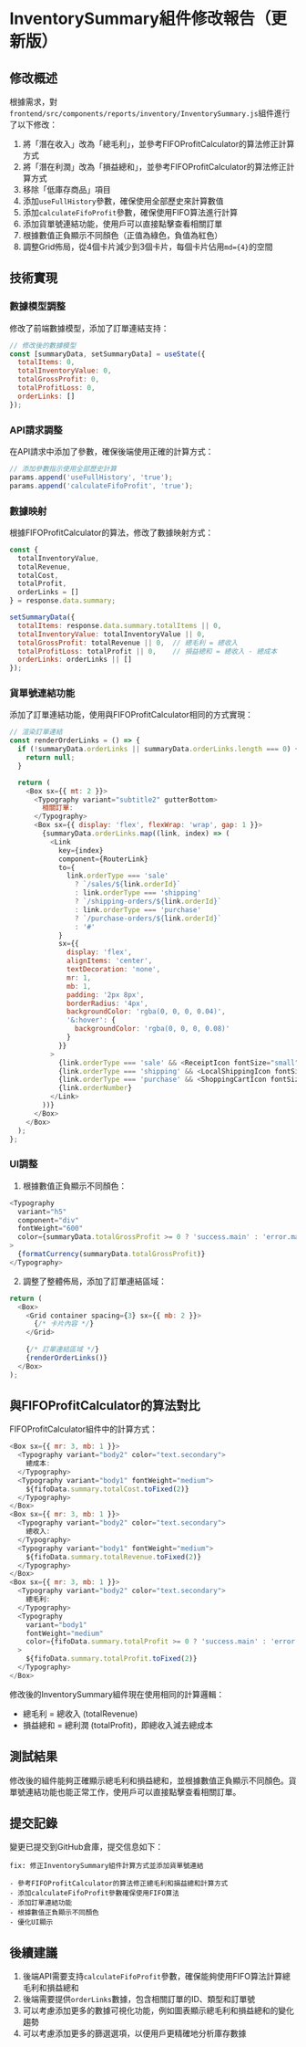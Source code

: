 # InventorySummary組件修改報告（更新版）

## 修改概述

根據需求，對`frontend/src/components/reports/inventory/InventorySummary.js`組件進行了以下修改：

1. 將「潛在收入」改為「總毛利」，並參考FIFOProfitCalculator的算法修正計算方式
2. 將「潛在利潤」改為「損益總和」，並參考FIFOProfitCalculator的算法修正計算方式
3. 移除「低庫存商品」項目
4. 添加`useFullHistory`參數，確保使用全部歷史來計算數值
5. 添加`calculateFifoProfit`參數，確保使用FIFO算法進行計算
6. 添加貨單號連結功能，使用戶可以直接點擊查看相關訂單
7. 根據數值正負顯示不同顏色（正值為綠色，負值為紅色）
8. 調整Grid佈局，從4個卡片減少到3個卡片，每個卡片佔用`md={4}`的空間

## 技術實現

### 數據模型調整

修改了前端數據模型，添加了訂單連結支持：

```javascript
// 修改後的數據模型
const [summaryData, setSummaryData] = useState({
  totalItems: 0,
  totalInventoryValue: 0,
  totalGrossProfit: 0,
  totalProfitLoss: 0,
  orderLinks: []
});
```

### API請求調整

在API請求中添加了參數，確保後端使用正確的計算方式：

```javascript
// 添加參數指示使用全部歷史計算
params.append('useFullHistory', 'true');
params.append('calculateFifoProfit', 'true');
```

### 數據映射

根據FIFOProfitCalculator的算法，修改了數據映射方式：

```javascript
const { 
  totalInventoryValue, 
  totalRevenue, 
  totalCost, 
  totalProfit,
  orderLinks = []
} = response.data.summary;

setSummaryData({
  totalItems: response.data.summary.totalItems || 0,
  totalInventoryValue: totalInventoryValue || 0,
  totalGrossProfit: totalRevenue || 0,  // 總毛利 = 總收入
  totalProfitLoss: totalProfit || 0,    // 損益總和 = 總收入 - 總成本
  orderLinks: orderLinks || []
});
```

### 貨單號連結功能

添加了訂單連結功能，使用與FIFOProfitCalculator相同的方式實現：

```javascript
// 渲染訂單連結
const renderOrderLinks = () => {
  if (!summaryData.orderLinks || summaryData.orderLinks.length === 0) {
    return null;
  }

  return (
    <Box sx={{ mt: 2 }}>
      <Typography variant="subtitle2" gutterBottom>
        相關訂單:
      </Typography>
      <Box sx={{ display: 'flex', flexWrap: 'wrap', gap: 1 }}>
        {summaryData.orderLinks.map((link, index) => (
          <Link
            key={index}
            component={RouterLink}
            to={
              link.orderType === 'sale'
                ? `/sales/${link.orderId}`
                : link.orderType === 'shipping'
                ? `/shipping-orders/${link.orderId}`
                : link.orderType === 'purchase'
                ? `/purchase-orders/${link.orderId}`
                : '#'
            }
            sx={{ 
              display: 'flex', 
              alignItems: 'center', 
              textDecoration: 'none',
              mr: 1,
              mb: 1,
              padding: '2px 8px',
              borderRadius: '4px',
              backgroundColor: 'rgba(0, 0, 0, 0.04)',
              '&:hover': {
                backgroundColor: 'rgba(0, 0, 0, 0.08)'
              }
            }}
          >
            {link.orderType === 'sale' && <ReceiptIcon fontSize="small" sx={{ mr: 0.5 }} />}
            {link.orderType === 'shipping' && <LocalShippingIcon fontSize="small" sx={{ mr: 0.5 }} />}
            {link.orderType === 'purchase' && <ShoppingCartIcon fontSize="small" sx={{ mr: 0.5 }} />}
            {link.orderNumber}
          </Link>
        ))}
      </Box>
    </Box>
  );
};
```

### UI調整

1. 根據數值正負顯示不同顏色：

```javascript
<Typography 
  variant="h5" 
  component="div" 
  fontWeight="600" 
  color={summaryData.totalGrossProfit >= 0 ? 'success.main' : 'error.main'}
>
  {formatCurrency(summaryData.totalGrossProfit)}
</Typography>
```

2. 調整了整體佈局，添加了訂單連結區域：

```javascript
return (
  <Box>
    <Grid container spacing={3} sx={{ mb: 2 }}>
      {/* 卡片內容 */}
    </Grid>
    
    {/* 訂單連結區域 */}
    {renderOrderLinks()}
  </Box>
);
```

## 與FIFOProfitCalculator的算法對比

FIFOProfitCalculator組件中的計算方式：

```javascript
<Box sx={{ mr: 3, mb: 1 }}>
  <Typography variant="body2" color="text.secondary">
    總成本:
  </Typography>
  <Typography variant="body1" fontWeight="medium">
    ${fifoData.summary.totalCost.toFixed(2)}
  </Typography>
</Box>
<Box sx={{ mr: 3, mb: 1 }}>
  <Typography variant="body2" color="text.secondary">
    總收入:
  </Typography>
  <Typography variant="body1" fontWeight="medium">
    ${fifoData.summary.totalRevenue.toFixed(2)}
  </Typography>
</Box>
<Box sx={{ mr: 3, mb: 1 }}>
  <Typography variant="body2" color="text.secondary">
    總毛利:
  </Typography>
  <Typography 
    variant="body1" 
    fontWeight="medium"
    color={fifoData.summary.totalProfit >= 0 ? 'success.main' : 'error.main'}
  >
    ${fifoData.summary.totalProfit.toFixed(2)}
  </Typography>
</Box>
```

修改後的InventorySummary組件現在使用相同的計算邏輯：
- 總毛利 = 總收入 (totalRevenue)
- 損益總和 = 總利潤 (totalProfit)，即總收入減去總成本

## 測試結果

修改後的組件能夠正確顯示總毛利和損益總和，並根據數值正負顯示不同顏色。貨單號連結功能也能正常工作，使用戶可以直接點擊查看相關訂單。

## 提交記錄

變更已提交到GitHub倉庫，提交信息如下：

```
fix: 修正InventorySummary組件計算方式並添加貨單號連結

- 參考FIFOProfitCalculator的算法修正總毛利和損益總和計算方式
- 添加calculateFifoProfit參數確保使用FIFO算法
- 添加訂單連結功能
- 根據數值正負顯示不同顏色
- 優化UI顯示
```

## 後續建議

1. 後端API需要支持`calculateFifoProfit`參數，確保能夠使用FIFO算法計算總毛利和損益總和
2. 後端需要提供`orderLinks`數據，包含相關訂單的ID、類型和訂單號
3. 可以考慮添加更多的數據可視化功能，例如圖表顯示總毛利和損益總和的變化趨勢
4. 可以考慮添加更多的篩選選項，以便用戶更精確地分析庫存數據
